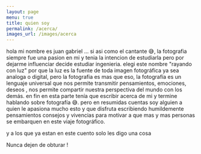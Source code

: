 ```yaml
---
layout: page
menu: true
title: quien soy
permalink: /acerca/
images_url: /images/acerca
---
```


hola mi nombre es juan gabriel ... si asi como el cantante 😅, la fotografia siempre fue una pasion en mi y tenia la intencion de estudiarla pero por dejarme influenciar decide estudiar ingenieria. elegi este nombre "rayando con luz"  por que la luz es la fuente de toda imagen fotográfica ya sea analoga o digital, pero la fotografia es mas que eso, la fotografía es un lenguaje universal que nos permite transmitir pensamientos, emociones,  deseos , nos permite compartir nuestra perspectiva del mundo con los demás. en fin en esta parte tenía que escribir acerca de mi y termine hablando sobre fotografía 😅. pero en resumidas cuentas soy alguien a quien le apasiona mucho esto y que disfruta escribiendo humildemente pensamientos consejos y vivencias para motivar a que mas y mas personas se embarquen en este viaje fotográfico.

y a los que ya estan en este cuento solo les digo una cosa

Nunca dejen de obturar !
